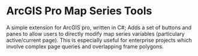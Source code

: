 # ArcGIS Pro Map Series Tools
A simple extension for ArcGIS pro, written in C#; Adds a set of buttons and panes to allow users to directly modify map series variables (particulary active/current page). This is especially useful for enterprise projects which involve complex page queries and overlapping frame polygons.

